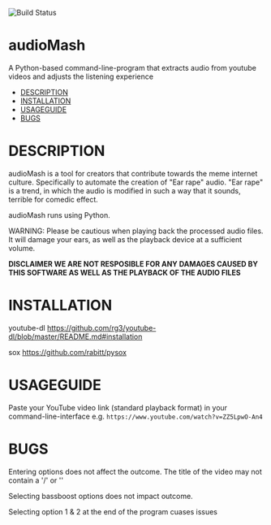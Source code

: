 ![Build Status](https://travis-ci.org/jensgerntholtz/audioMash.svg?branch=master)
# audioMash
A Python-based command-line-program that extracts audio from youtube videos and adjusts the listening experience

- [DESCRIPTION](#description)
- [INSTALLATION](#installation)
- [USAGEGUIDE](#usageguide)
- [BUGS](#bugs)

# DESCRIPTION
audioMash is a tool for creators that contribute towards the meme internet culture. Specifically to automate the creation of "Ear rape" audio. "Ear rape" is a trend, in which the audio is modified in such a way that it sounds, terrible for comedic effect.

audioMash runs using Python.

WARNING: Please be cautious when playing back the processed audio files. It will damage your ears, as well as the playback device at a sufficient volume.

**DISCLAIMER WE ARE NOT RESPOSIBLE FOR ANY DAMAGES CAUSED BY THIS SOFTWARE AS WELL AS THE PLAYBACK OF THE AUDIO FILES**

# INSTALLATION

youtube-dl
https://github.com/rg3/youtube-dl/blob/master/README.md#installation

sox
https://github.com/rabitt/pysox

# USAGEGUIDE
Paste your YouTube video link (standard playback format) in your command-line-interface
e.g. `https://www.youtube.com/watch?v=ZZ5LpwO-An4`

# BUGS

Entering options does not affect the outcome. 
The title of the video may not contain a '/' or '\'

Selecting bassboost options does not impact outcome.

Selecting option 1 & 2 at the end of the program cuases issues
